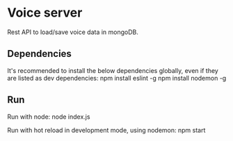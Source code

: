 # Voice server

Rest API to load/save voice data in mongoDB.

## Dependencies

It's recommended to install the below dependencies globally, even if they are listed as dev dependencies:
npm install eslint -g
npm install nodemon -g

## Run

Run with node:
node index.js

Run with hot reload in development mode, using nodemon:
npm start
